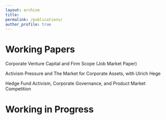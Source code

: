 ```yaml
---
layout: archive
title: 
permalink: /publications/
author_profile: true
---
```


Working Papers
======
Corporate Venture Capital and Firm Scope (Job Market Paper)

Activism Pressure and The Market for Corporate Assets, with Ulrich Hege

Hedge Fund Activism, Corporate Governance, and Product Market Competition

Working in Progress
======
